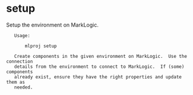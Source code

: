 # setup

Setup the environment on MarkLogic.

       Usage:

           mlproj setup

       Create components in the given environment on MarkLogic.  Use the connection
       details from the environment to connect to MarkLogic.  If (some) components
       already exist, ensure they have the right properties and update them as
       needed.
